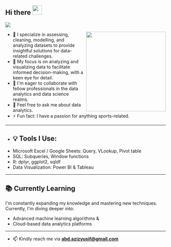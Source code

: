<h2 align="left">Hi there  <img src = "https://raw.githubusercontent.com/MartinHeinz/MartinHeinz/master/wave.gif" width = 30px></h2>

<!-- Animation Typing -->

<p align="left">
  <a href="https://github.com/DenverCoder1/readme-typing-svg"><img src="https://readme-typing-svg.herokuapp.com?font=Fira+Code&pause=1100&width=500&lines=Abdul+Aziz,+here!!!;A+Data+/+Business+Intelligence+Analyst.;"></a>
</p>

<!-- Animation Typing: END -->


<!--Image Gif-->
<img  src="https://marketbusinessnews.com/wp-content/uploads/2020/10/1-Predictive-Analytics-GIF-for-article.gif" height="250px" align="right" />

- 🔭 I specialize in assessing, cleaning, modelling, and analyzing datasets to provide insightful solutions for data-related challenges.
- 🌱 My focus is on analyzing and visualizing data to facilitate informed decision-making, with a keen eye for detail.
- 👯 I'm eager to collaborate with fellow professionals in the data analytics and data science realms.
- 💬 Feel free to ask me about data analytics.
- ⚡ Fun fact: I have a passion for anything sports-related.

--- 

- ## 💡 Tools I Use:
- Microsoft Excel / Google Sheets: Query, VLookup, Pivot table
- SQL: Subqueries, Window functions
- R: dplyr, ggplot2, sqldf
- Data Visualization: Power BI & Tableau
---
  ## 📚 Currently Learning
  I'm constantly expanding my knowledge and mastering new techniques. Currently, I'm diving deeper into:
- Advanced machine learning algorithms &
- Cloud-based data analytics platforms
<!--

<!-- Connect section -->
---
- 📫 Kindly reach me via **abd.azizyusif@gmail.com**
     
   
 <!-- Conecct section: END -->

<!---giflink(https://designbuffs.com/wp-content/uploads/2020/11/Boy-Working-From-Home.gif)--->
